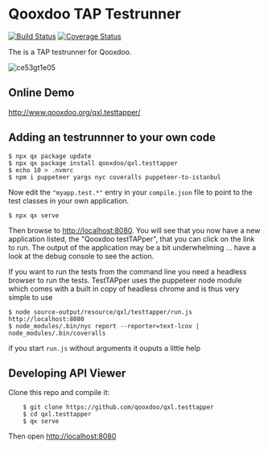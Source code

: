 # Qooxdoo TAP Testrunner

[![Build Status](https://travis-ci.org/qooxdoo/qxl.testtapper.svg?branch=master)](https://travis-ci.org/qooxdoo/qxl.testtapper)
[![Coverage Status](https://coveralls.io/repos/github/qooxdoo/qxl.testtapper/badge.svg?branch=master)](https://coveralls.io/github/qooxdoo/qxl.testtapper?branch=master)

The is a TAP testrunner for Qooxdoo.

![ce53gt1e05](https://user-images.githubusercontent.com/429279/52718722-65c40d00-2fa4-11e9-94e5-b4be30bac433.gif)

## Online Demo

http://www.qooxdoo.org/qxl.testtapper/

## Adding an testrunnner to your own code
```
$ npx qx package update
$ npx qx package install qooxdoo/qxl.testtapper
$ echo 10 > .nvmrc
$ npm i puppeteer yargs nyc coveralls puppeteer-to-istanbul
```

Now edit the `"myapp.test.*"` entry in your `compile.json` file to point to the
test classes in your own application.

```
$ npx qx serve
```

Then browse to [http://localhost:8080](http://localhost:8080).  You will see that you now have a new application listed, the "Qooxdoo testTAPper", that you can click on the link to run. The output of the application may be a bit underwhelming ... have a look at the debug console to see the action.

If you want to run the tests from the command line you need a headless browser to run the tests. TestTAPper uses the puppeteer node module which comes with a built in copy of headless chrome and is thus very simple to use

```
$ node source-output/resource/qxl/testtapper/run.js http://localhost:8080
$ node_modules/.bin/nyc report --reporter=text-lcov | node_modules/.bin/coveralls
```

if you start `run.js` without arguments it ouputs a little help

## Developing API Viewer
Clone this repo and compile it:

```
    $ git clone https://github.com/qooxdoo/qxl.testtapper
    $ cd qxl.testtapper
    $ qx serve
```
Then open [http://localhost:8080](http://localhost:8080)
